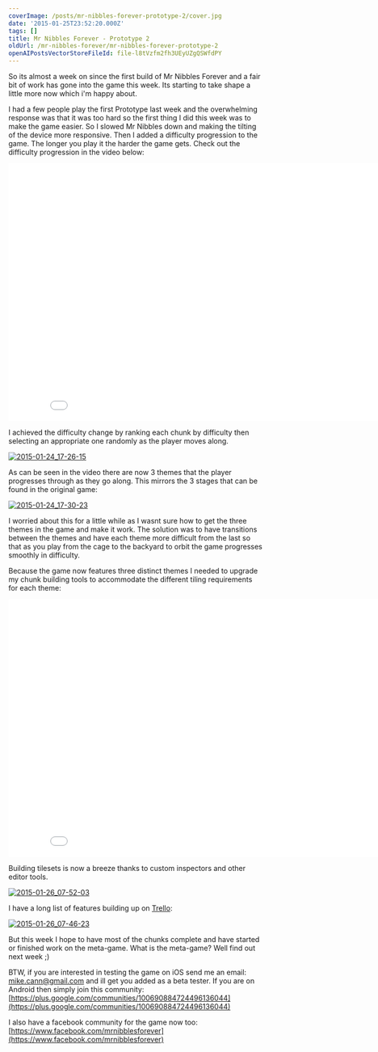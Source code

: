 ```yaml
---
coverImage: /posts/mr-nibbles-forever-prototype-2/cover.jpg
date: '2015-01-25T23:52:20.000Z'
tags: []
title: Mr Nibbles Forever - Prototype 2
oldUrl: /mr-nibbles-forever/mr-nibbles-forever-prototype-2
openAIPostsVectorStoreFileId: file-l8tVzfm2fh3UEyUZgQSWfdPY
---
```


So its almost a week on since the first build of Mr Nibbles Forever and a fair bit of work has gone into the game this week. Its starting to take shape a little more now which i'm happy about.

<!-- more -->

I had a few people play the first Prototype last week and the overwhelming response was that it was too hard so the first thing I did this week was to make the game easier. So I slowed Mr Nibbles down and making the tilting of the device more responsive. Then I added a difficulty progression to the game. The longer you play it the harder the game gets. Check out the difficulty progression in the video below:

<iframe width="854" height="510" src="//www.youtube.com/embed/-XXg4rYJfmA?list=UU9-RJld8R0v5ywwBT8csdZA" frameborder="0" allowfullscreen></iframe>

I achieved the difficulty change by ranking each chunk by difficulty then selecting an appropriate one randomly as the player moves along.

[![2015-01-24_17-26-15](https://www.mikecann.co.uk/wp-content/uploads/2015/01/2015-01-24_17-26-15.png)](https://www.mikecann.co.uk/wp-content/uploads/2015/01/2015-01-24_17-26-15.png)

As can be seen in the video there are now 3 themes that the player progresses through as they go along. This mirrors the 3 stages that can be found in the original game:

[![2015-01-24_17-30-23](https://www.mikecann.co.uk/wp-content/uploads/2015/01/2015-01-24_17-30-23-1024x416.png)](https://www.mikecann.co.uk/wp-content/uploads/2015/01/2015-01-24_17-30-23.png)

I worried about this for a little while as I wasnt sure how to get the three themes in the game and make it work. The solution was to have transitions between the themes and have each theme more difficult from the last so that as you play from the cage to the backyard to orbit the game progresses smoothly in difficulty.

Because the game now features three distinct themes I needed to upgrade my chunk building tools to accommodate the different tiling requirements for each theme:

<iframe width="854" height="510" src="//www.youtube.com/embed/kI3iLU1oRgE?list=UU9-RJld8R0v5ywwBT8csdZA" frameborder="0" allowfullscreen></iframe>

Building tilesets is now a breeze thanks to custom inspectors and other editor tools.

[![2015-01-26_07-52-03](https://www.mikecann.co.uk/wp-content/uploads/2015/01/2015-01-26_07-52-03.png)](https://www.mikecann.co.uk/wp-content/uploads/2015/01/2015-01-26_07-52-03.png)

I have a long list of features building up on [Trello](https://trello.com/b/Ic11WQzF/mr-nibbles-forever):

[![2015-01-26_07-46-23](https://www.mikecann.co.uk/wp-content/uploads/2015/01/2015-01-26_07-46-23.png)](https://www.mikecann.co.uk/wp-content/uploads/2015/01/2015-01-26_07-46-23.png)

But this week I hope to have most of the chunks complete and have started or finished work on the meta-game. What is the meta-game? Well find out next week ;)

BTW, if you are interested in testing the game on iOS send me an email: mike.cann@gmail.com and ill get you added as a beta tester. If you are on Android then simply join this community: [https://plus.google.com/communities/100690884724496136044](https://plus.google.com/communities/100690884724496136044)

I also have a facebook community for the game now too: [https://www.facebook.com/mrnibblesforever](https://www.facebook.com/mrnibblesforever)
